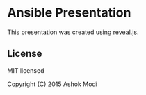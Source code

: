 # Ansible Presentation

This presentation was created using [reveal.js](https://github.com/hakimel/reveal.js/).

## License

MIT licensed

Copyright (C) 2015 Ashok Modi
